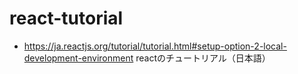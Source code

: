 # react-tutorial
* https://ja.reactjs.org/tutorial/tutorial.html#setup-option-2-local-development-environment reactのチュートリアル（日本語）
